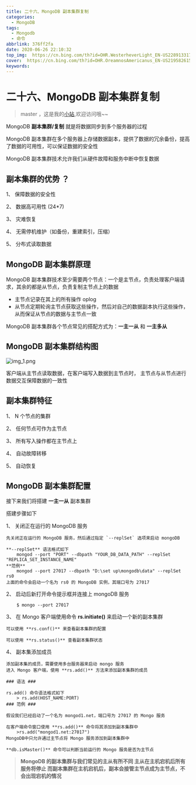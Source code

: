 ```yaml
---
title: 二十六、MongoDB 副本集群复制
categories:
  - MongoDB
tags:
  - Mongodb
  - 命令
abbrlink: 376ff2fa
date: 2020-06-26 22:10:32
top_img:  https://cn.bing.com/th?id=OHR.WesterheverLight_EN-US2289133174_UHD.jpg
cover:  https://cn.bing.com/th?id=OHR.OreamnosAmericanus_EN-US2195826157_UHD.jpg
keywords:  
---
```

# 二十六、MongoDB 副本集群复制
> master ，这是我的[小站](https://www.tryrun.top),欢迎访问哦~~

MongoDB **副本集群/复制** 就是将数据同步到多个服务器的过程

MongoDB 副本集群在多个服务器上存储数据副本，提供了数据的冗余备份，提高了数据的可用性，可以保证数据的安全性

MongoDB 副本集群技术允许我们从硬件故障和服务中断中恢复数据

## 副本集群的优势 ？

1、 保障数据的安全性

2、 数据高可用性 (24*7)

3、 灾难恢复

4、 无需停机维护（如备份，重建索引，压缩）

5、 分布式读取数据

## MongoDB 副本集群原理

MongoDB 副本集群技术至少需要两个节点：一个是主节点，负责处理客户端请求，其余的都是从节点，负责复制主节点上的数据

- 主节点记录在其上的所有操作 oplog
- 从节点定期轮询主节点获取这些操作，然后对自己的数据副本执行这些操作，从而保证从节点的数据与主节点一致

MongoDB 副本集群各个节点常见的搭配方式为：**一主一从** 和 **一主多从**

## MongoDB 副本集群结构图

![img_1.png](https://s3.uuu.ovh/imgs/2022/05/12/740d165268b1be53.png)

客户端从主节点读取数据，在客户端写入数据到主节点时， 主节点与从节点进行数据交互保障数据的一致性

## 副本集群特征

1、 N 个节点的集群

2、 任何节点可作为主节点

3、 所有写入操作都在主节点上

4、 自动故障转移

5、 自动恢复

## MongoDB 副本集群配置

接下来我们将搭建 **一主一从** 副本集群

搭建步骤如下

1、 关闭正在运行的 MongoDB 服务

```
先关闭正在运行的 MongoDB 服务，然后通过指定 `--replSet` 选项来启动 mongoDB

**--replSet** 语法格式如下
    mongod --port "PORT" --dbpath "YOUR_DB_DATA_PATH" --replSet "REPLICA_SET_INSTANCE_NAME"
**范例**
    mongod --port 27017 --dbpath "D:\set up\mongodb\data" --replSet rs0
上面的命令会启动一个名为 rs0 的 MongoDB 实例，其端口号为 27017
```

2、 启动后新打开命令提示框并连接上 mongoDB 服务

```
    $ mongo --port 27017
```

3、 在 Mongo 客户端使用命令 **rs.initiate()** 来启动一个新的副本集群

```
可以使用 **rs.conf()** 来查看副本集群的配置

可以使用 **rs.status()** 查看副本集群状态
```

4、 副本集添加成员

```
添加副本集的成员，需要使用多台服务器来启动 mongo 服务  
进入 Mongo 客户端，使用 **rs.add()** 方法来添加副本集群的成员

### 语法 ###

rs.add() 命令语法格式如下
    > rs.add(HOST_NAME:PORT)
### 范例 ###

假设我们已经启动了一个名为 mongod1.net，端口号为 27017 的 Mongo 服务

在客户端命令窗口使用 **rs.add()** 命令将其添加到副本集群中
    >rs.add("mongod1.net:27017")
MongoDB中只允许通过主节点将 Mongo 服务添加到副本集群中

**db.isMaster()** 命令可以判断当前运行的 Mongo 服务是否为主节点
```

> **MongoDB 的副本集群与我们常见的主从有所不同 主从在主机宕机后所有服务将停止 而副本集群在主机宕机后，副本会接管主节点成为主节点，不会出现宕机的情况**